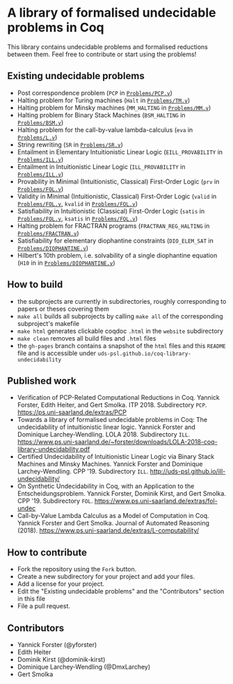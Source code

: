 # A library of formalised undecidable problems in Coq

This library contains undecidable problems and formalised reductions between them.
Feel free to contribute or start using the problems!

## Existing undecidable problems

- Post correspondence problem (`PCP` in [`Problems/PCP.v`](Problems/PCP.v))
- Halting problem for Turing machines (`Halt` in [`Problems/TM.v`](Problems/TM.v))
- Halting problem for Minsky machines (`MM_HALTING` in [`Problems/MM.v`](Problems/MM.v))
- Halting problem for Binary Stack Machines (`BSM_HALTING` in [`Problems/BSM.v`](Problems/BSM.v))
- Halting problem for the call-by-value lambda-calculus (`eva` in [`Problems/L.v`](Problems/L.v))
- String rewriting (`SR` in [`Problems/SR.v`](Problems/SR.v))
- Entailment in Elementary Intuitionistic Linear Logic (`EILL_PROVABILITY` in [`Problems/ILL.v`](Problems/ILL.v))
- Entailment in Intuitionistic Linear Logic (`ILL_PROVABILITY` in [`Problems/ILL.v`](Problems/ILL.v))
- Provability in Minimal (Intuitionistic, Classical) First-Order Logic (`prv` in [`Problems/FOL.v`](Problems/FOL.v))
- Validity in Minimal (Intuitionistic, Classical) First-Order Logic (`valid` in [`Problems/FOL.v`](Problems/FOL.v), `kvalid` in [`Problems/FOL.v`](Problems/FOL.v))
- Satisfiability in Intuitionistic (Classical) First-Order Logic (`satis` in [`Problems/FOL.v`](Problems/FOL.v), `ksatis` in [`Problems/FOL.v`](Problems/FOL.v))
- Halting problem for FRACTRAN programs (`FRACTRAN_REG_HALTING` in [`Problems/FRACTRAN.v`](Problems/FRACTRAN.v))
- Satisfiability for elementary diophantine constraints (`DIO_ELEM_SAT` 
  in [`Problems/DIOPHANTINE.v`](Problems/DIOPHANTINE.v))
- Hilbert's 10th problem, i.e. solvability of a single diophantine equation (`H10` in 
  in [`Problems/DIOPHANTINE.v`](Problems/DIOPHANTINE.v))

## How to build

- the subprojects are currently in subdirectories, roughly corresponding to papers or theses covering them
- `make all` builds all subprojects by calling `make all` of the corresponding subproject's makefile
- `make html` generates clickable coqdoc `.html` in the `website` subdirectory
- `make clean` removes all build files and `.html` files
- the `gh-pages` branch contains a snapshot of the `html` files and this `README` file and is accessible under `uds-psl.github.io/coq-library-undecidability`

## Published work

- Verification of PCP-Related Computational Reductions in Coq. Yannick Forster, Edith Heiter, and Gert Smolka. ITP 2018. Subdirectory `PCP`. https://ps.uni-saarland.de/extras/PCP 
- Towards a library of formalised undecidable problems in Coq: The undecidability of intuitionistic linear logic. Yannick Forster and Dominique Larchey-Wendling. LOLA 2018. Subdirectory `ILL`. https://www.ps.uni-saarland.de/~forster/downloads/LOLA-2018-coq-library-undecidability.pdf 
-  Certified Undecidability of Intuitionistic Linear Logic via Binary Stack Machines and Minsky Machines. Yannick Forster and Dominique Larchey-Wendling. CPP '19. Subdirectory `ILL`. http://uds-psl.github.io/ill-undecidability/
-  On Synthetic Undecidability in Coq, with an Application to the Entscheidungsproblem. Yannick Forster, Dominik Kirst, and Gert Smolka. CPP '19. Subdirectory `FOL`. https://www.ps.uni-saarland.de/extras/fol-undec
- Call-by-Value Lambda Calculus as a Model of Computation in Coq. Yannick Forster and Gert Smolka. Journal of Automated Reasoning (2018). https://www.ps.uni-saarland.de/extras/L-computability/

## How to contribute

- Fork the repository using the `Fork` button.
- Create a new subdirectory for your project and add your files.
- Add a license for your project.
- Edit the "Existing undecidable problems" and the "Contributors" section in this file
- File a pull request.

## Contributors

- Yannick Forster (@yforster)
- Edith Heiter
- Dominik Kirst (@dominik-kirst)
- Dominique Larchey-Wendling (@DmxLarchey)
- Gert Smolka


